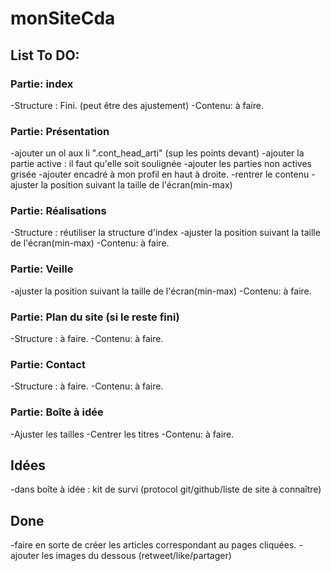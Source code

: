 # monSiteCda
## List To DO:

### Partie: index
-Structure : Fini. (peut être des ajustement)
-Contenu: à faire.

### Partie: Présentation

-ajouter un ol aux li ".cont_head_arti" (sup les points devant)
-ajouter la partie active : il faut qu'elle soit soulignée
-ajouter les parties non actives grisée
-ajouter encadré à mon profil en haut à droite.
-rentrer le contenu
-ajuster la position suivant la taille de l'écran(min-max)

### Partie: Réalisations
-Structure : réutiliser la structure d'index
-ajuster la position suivant la taille de l'écran(min-max)
-Contenu: à faire.

### Partie: Veille
-ajuster la position suivant la taille de l'écran(min-max)
-Contenu: à faire.

### Partie: Plan du site (si le reste fini)
-Structure : à faire.
-Contenu: à faire.

### Partie: Contact
-Structure : à faire.
-Contenu: à faire.

### Partie: Boîte à idée
-Ajuster les tailles
-Centrer les titres
-Contenu: à faire.

## Idées

-dans boîte à idée : kit de survi (protocol git/github/liste de site à connaître)

## Done

-faire en sorte de créer les articles correspondant au pages cliquées.
-ajouter les images du dessous (retweet/like/partager)